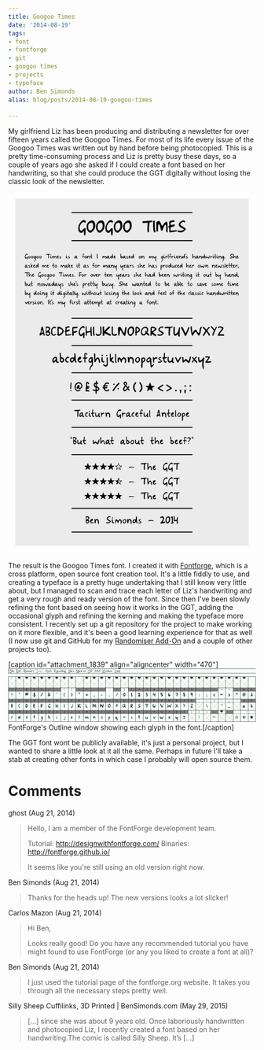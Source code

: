 ```yaml
---
title: Googoo Times
date: '2014-08-19'
tags:
- font
- fontforge
- git
- googoo times
- projects
- typeface
author: Ben Simonds
alias: blog/posts/2014-08-19-googoo-times

---
```


My girlfriend Liz has been producing and distributing a newsletter for over fifteen years called the Googoo Times. For most of its life every issue of the Googoo Times was written out by hand before being photocopied. This is a pretty time-consuming process and Liz is pretty busy these days, so a couple of years ago she asked if I could create a font based on her handwriting, so that she could produce the GGT digitally without losing the classic look of the newsletter.

[![FontTest](/images/old/fonttest1.png)](/images/old/fonttest1.png)

The result is the Googoo Times font. I created it with [Fontforge](http://fontforge.org/), which is a cross platform, open source font creation tool. It's a little fiddly to use, and creating a typeface is a pretty huge undertaking that I still know very little about, but I managed to scan and trace each letter of Liz's handwriting and get a very rough and ready version of the font. Since then I've been slowly refining the font based on seeing how it works in the GGT, adding the occasional glyph and refining the kerning and making the typeface more consistent. I recently set up a git repository for the project to make working on it more flexible, and it's been a good learning experience for that as well (I now use git and GitHub for my [Randomiser Add-On](https://github.com/BenSimonds/Randomiser) and a couple of other projects too).

[caption id="attachment_1839" align="aligncenter" width="470"][![FontForge's Outline window showing each glyph in the font.](/images/old/fontforge.png)](/images/old/fontforge.png) FontForge's Outline window showing each glyph in the font.[/caption] 

The GGT font wont be publicly available, it's just a personal project, but I wanted to share a little look at it all the same. Perhaps in future I'll take a stab at creating other fonts in which case I probably will open source them.





# Comments


ghost (Aug 21, 2014)
> Hello, I am a member of the FontForge development team.
> 
> Tutorial: http://designwithfontforge.com/
> Binaries: http://fontforge.github.io/
> 
> It seems like you're still using an old version right now.

Ben Simonds (Aug 21, 2014)
> Thanks for the heads up! The new versions looks a lot slicker!

Carlos Mazon (Aug 21, 2014)
> Hi Ben,
> 
> Looks really good! 
> Do you have any recommended tutorial you have might found to use FontForge (or any you liked to create a font at all)?

Ben Simonds (Aug 21, 2014)
> I just used the tutorial page of the fontforge.org website. It takes you through all the necessary steps pretty well.

Silly Sheep Cuffilinks, 3D Printed | BenSimonds.com (May 29, 2015)
> [&#8230;] since she was about 9 years old. Once laboriously handwritten and photocopied Liz, I recently created a font based on her handwriting.The comic is called Silly Sheep. It&#8217;s [&#8230;]
